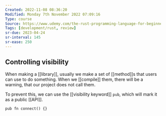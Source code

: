 ```yaml
---
Created: 2022-11-08 08:36:20
Modified: Monday 7th November 2022 07:09:16
Type: course
Source: https://www.udemy.com/the-rust-programming-language-for-beginners/?xref=E0Aed11STH4LPUQvCz0GJFABTmM=
Tags: [development/rust, review]
sr-due: 2023-04-24
sr-interval: 145
sr-ease: 250
---
```


## Controlling visibility

When making a [[library]], usually we make a set of [[method]]s that users can use to do something. When we [[compile]] them, there will be a warning, that our project does not call them.

To prevent this, we can use the [[visibility keyword]] `pub`, which will mark it as a public [[API]].

```
pub fn connect() {}
```

